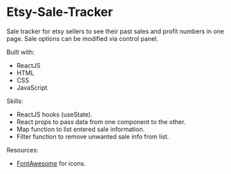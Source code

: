 # Etsy-Sale-Tracker
Sale tracker for etsy sellers to see their past sales and profit numbers in one page. Sale options can be modified via control panel.

Built with:
- ReactJS
- HTML
- CSS
- JavaScript

Skills:
- ReactJS hooks (useState).
- React props to pass data from one component to the other.
- Map function to list entered sale information.
- Filter function to remove unwanted sale info from list.

Resources:
- [FontAwesome](https://fontawesome.com) for icons.